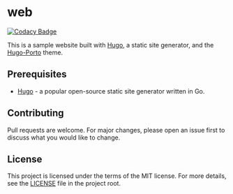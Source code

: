 # web

[![Codacy Badge](https://app.codacy.com/project/badge/Grade/20aeb1a662c3458493b6543773c88de9)](https://app.codacy.com/gh/hugo-porto/web/dashboard?utm_source=gh&utm_medium=referral&utm_content=&utm_campaign=Badge_grade)

This is a sample website built with [Hugo](https://gohugo.io/), a static site generator, and the
[Hugo-Porto](https://github.com/hugo-porto/theme) theme.

## Prerequisites

- [Hugo](https://gohugo.io/getting-started/installing/) - a popular open-source static site generator written in Go.

## Contributing

Pull requests are welcome. For major changes, please open an issue first to discuss what you would like to change.

## License

This project is licensed under the terms of the MIT license. For more details, see the [LICENSE](LICENSE) file in the
project root.
